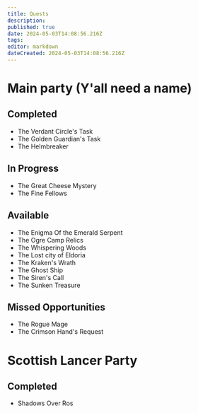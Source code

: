 ```yaml
---
title: Quests
description: 
published: true
date: 2024-05-03T14:08:56.216Z
tags: 
editor: markdown
dateCreated: 2024-05-03T14:08:56.216Z
---
```


# Main party (Y'all need a name)
## Completed
- The Verdant Circle's Task
- The Golden Guardian's Task
- The Helmbreaker

## In Progress

- The Great Cheese Mystery
- The Fine Fellows

## Available
- The Enigma Of the Emerald Serpent
- The Ogre Camp Relics
- The Whispering Woods
- The Lost city of Eldoria
- The Kraken's Wrath
- The Ghost Ship
- The Siren's Call
- The Sunken Treasure

## Missed Opportunities
- The Rogue Mage
- The Crimson Hand's Request

# Scottish Lancer Party
## Completed
- Shadows Over Ros
  